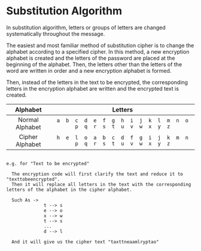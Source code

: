 # Substitution Algorithm

In substitution algorithm, letters or groups of letters are changed systematically throughout the message.

The easiest and most familiar method of substitution cipher is to change the alphabet according to a specified cipher.
In this method, a new encryption alphabet is created and the letters of the password are placed at the beginning of the alphabet.
Then, the letters other than the letters of the word are written in order and a new encryption alphabet is formed.

Then, instead of the letters in the text to be encrypted, the corresponding letters in the encryption alphabet are written and the encrypted text is created.

<div align="center">
  
| Alphabet | Letters |
|:---------------:|:----------------------------------------------------------------------------:|
| Normal Alphabet |` a  b  c  d  e  f  g  h  i  j  k  l  m  n  o  p  q  r  s  t  u  v  w  x  y  z `|
| Cipher Alphabet |` h  e  l  o  a  b  c  d  f  g  i  j  k  m  n  p  q  r  s  t  u  v  w  x  y  z `|

</div>

```

e.g. for "Text to be encrypted" 

  The encryption code will first clarify the text and reduce it to "texttobeencrypted".
  Then it will replace all letters in the text with the corresponding letters of the alphabet in the cipher alphabet.

  Such As ->
              t --> s
              e --> o
              x --> w
              t --> s
              ...
              d --> l

  And it will give us the cipher text "taxttneaamlryptao"

```

